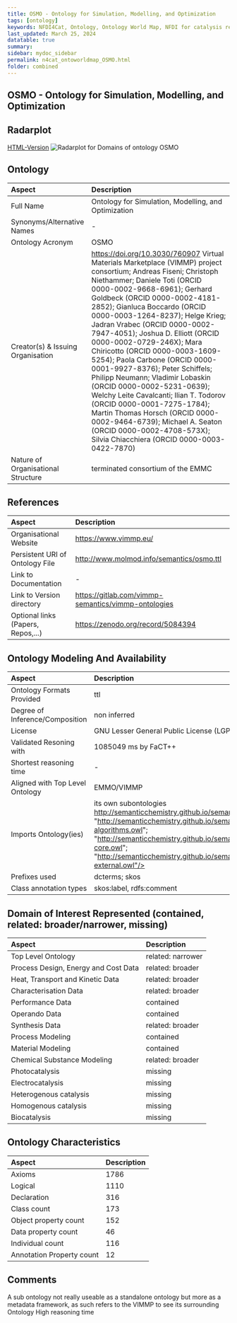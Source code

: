 ```yaml
---
title: OSMO - Ontology for Simulation, Modelling, and Optimization
tags: [ontology]
keywords: NFDI4Cat, Ontology, Ontology World Map, NFDI for catalysis related research, semantic web
last_updated: March 25, 2024
datatable: true
summary:
sidebar: mydoc_sidebar
permalink: n4cat_ontoworldmap_OSMO.html
folder: combined
---
```

## OSMO - Ontology for Simulation, Modelling, and Optimization


 ## Radarplot 

 [HTML-Version](../radarplots/Radarplot_OSMO.html) ![Radarplot for Domains of ontology OSMO](../radarplots/Radarplot_OSMO.svg) 
## Ontology

|Aspect |Description| 
 |:---|:---|
| Full Name | Ontology for Simulation, Modelling, and Optimization |
| Synonyms/Alternative Names | - |
| Ontology Acronym | OSMO |
| Creator(s) & Issuing Organisation | https://doi.org/10.3030/760907 Virtual Materials Marketplace (VIMMP) project consortium; Andreas Fiseni; Christoph Niethammer; Daniele Toti (ORCID 0000-0002-9668-6961); Gerhard Goldbeck (ORCID 0000-0002-4181-2852); Gianluca Boccardo (ORCID 0000-0003-1264-8237); Helge Krieg; Jadran Vrabec (ORCID 0000-0002-7947-4051); Joshua D. Elliott (ORCID 0000-0002-0729-246X); Mara Chiricotto (ORCID 0000-0003-1609-5254); Paola Carbone (ORCID 0000-0001-9927-8376); Peter Schiffels; Philipp Neumann; Vladimir Lobaskin (ORCID 0000-0002-5231-0639); Welchy Leite Cavalcanti; Ilian T. Todorov (ORCID 0000-0001-7275-1784); Martin Thomas Horsch (ORCID 0000-0002-9464-6739); Michael A. Seaton (ORCID 0000-0002-4708-573X); Silvia Chiacchiera (ORCID 0000-0003-0422-7870) |
| Nature of Organisational Structure | terminated consortium of the EMMC |

## References

|Aspect |Description| 
 |:---|:---|
| Organisational Website | https://www.vimmp.eu/ |
| Persistent URI of Ontology File | http://www.molmod.info/semantics/osmo.ttl |
| Link to Documentation | - |
| Link to Version directory | https://gitlab.com/vimmp-semantics/vimmp-ontologies |
| Optional links (Papers, Repos,...) | https://zenodo.org/record/5084394 |

## Ontology Modeling And Availability

|Aspect |Description| 
 |:---|:---|
| Ontology Formats Provided | ttl |
| Degree of Inference/Composition | non inferred |
| License | GNU Lesser General Public License (LGPL) version 3 |
| Validated Resoning with | 1085049 ms by FaCT++ |
| Shortest reasoning time | - |
| Aligned with Top Level Ontology | EMMO/VIMMP |
| Imports Ontology(ies) | its own subontologies http://semanticchemistry.github.io/semanticchemistry/ontology/cdk.owl"; "http://semanticchemistry.github.io/semanticchemistry/ontology/cheminf-algorithms.owl"; "http://semanticchemistry.github.io/semanticchemistry/ontology/cheminf-core.owl"; "http://semanticchemistry.github.io/semanticchemistry/ontology/cheminf-external.owl"/> |
| Prefixes used | dcterms; skos |
| Class annotation types | skos:label, rdfs:comment |

## Domain of Interest Represented (contained, related: broader/narrower, missing)

|Aspect |Description| 
 |:---|:---|
| Top Level Ontology | related: narrower |
| Process Design, Energy and Cost Data | related: broader |
| Heat, Transport and Kinetic Data | related: broader |
| Characterisation Data | related: broader |
| Performance Data | contained |
| Operando Data | contained |
| Synthesis Data | related: broader |
| Process Modeling | contained |
| Material Modeling | contained |
| Chemical Substance Modeling | related: broader |
| Photocatalysis | missing |
| Electrocatalysis | missing |
| Heterogenous catalysis | missing |
| Homogenous catalysis | missing |
| Biocatalysis | missing |

## Ontology Characteristics

|Aspect |Description| 
 |:---|:---|
| Axioms | 1786 |
| Logical | 1110 |
| Declaration | 316 |
| Class count | 173 |
| Object property count | 152 |
| Data property count | 46 |
| Individual count | 116 |
| Annotation Property count | 12 |

## Comments

A sub ontology not really useable as a standalone ontology but more as a metadata framework, as such refers to the VIMMP to see its surrounding Ontology
High reasoning time
